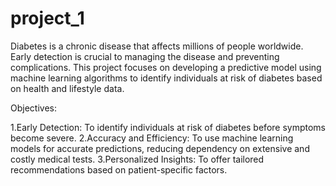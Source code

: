 # project_1
Diabetes is a chronic disease that affects millions of people worldwide. Early detection is crucial to managing the disease and preventing complications. This project focuses on developing a predictive model using machine learning algorithms to identify individuals at risk of diabetes based on health and lifestyle data.

Objectives:

1.Early Detection: To identify individuals at risk of diabetes before symptoms become severe.
2.Accuracy and Efficiency: To use machine learning models for accurate predictions, reducing dependency on extensive and costly medical tests.
3.Personalized Insights: To offer tailored recommendations based on patient-specific factors.

